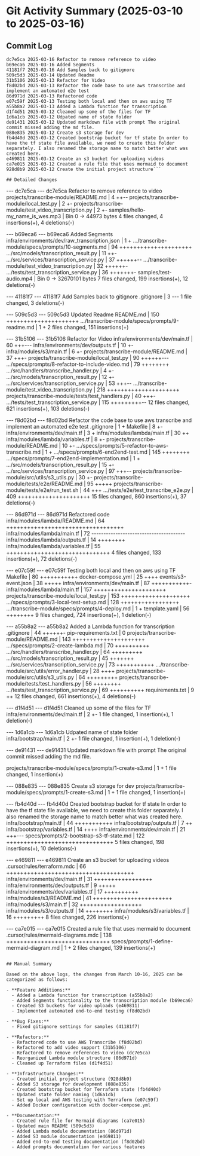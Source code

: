 # Git Activity Summary (2025-03-10 to 2025-03-16)

## Commit Log

```
dc7e5ca 2025-03-16 Refactor to remove reference to video
b69eca6 2025-03-16 Added Segments
41181f7 2025-03-16 Add Samples back to gitignore
509c5d3 2025-03-14 Updated Readme
31b5106 2025-03-13 Refactor for Video
f8d02bd 2025-03-13 Refactor the code base to use aws transcribe and implement an automated e2e test
86d971d 2025-03-13 Refactored code
e07c59f 2025-03-13 Testing both local and then on aws using TF
a55b8a2 2025-03-13 Added a Lambda function for transcription
d1f4d51 2025-03-12 Cleaned up some of the files for TF
1d6a1cb 2025-03-12 Udpated name of state folder
de91431 2025-03-12 Updated markdown file with prompt The original commit missed adding the md file.
088e835 2025-03-12 Create s3 storage for dev
fb4d40d 2025-03-12 Created bootstrap bucket for tf state In order to have the tf state file available, we need to create this folder separately. I also renamed the storage name to match better what was created here.
e469811 2025-03-12 Create an s3 bucket for uploading videos
ca7e015 2025-03-12 Created a rule file that uses mermaid to document
928d8b9 2025-03-12 Create the initial project structure```

## Detailed Changes

```
--- dc7e5ca ---
dc7e5ca Refactor to remove reference to video
 projects/transcribe-module/README.md                   |   4 ++--
 projects/transcribe-module/local_test.py               |   2 +-
 projects/transcribe-module/test_video_transcription.py |   2 +-
 samples/hello-my_name_is_wes.mp3                       | Bin 0 -> 44973 bytes
 4 files changed, 4 insertions(+), 4 deletions(-)

--- b69eca6 ---
b69eca6 Added Segments
 infra/environments/dev/raw_transcription.json      |   1 +
 .../transcribe-module/specs/prompts/10-segments.md |  94 +++++++++++++++++++++
 .../src/models/transcription_result.py             |  11 ++-
 .../src/services/transcription_service.py          |  37 ++++++--
 .../transcribe-module/test_video_transcription.py  |  32 ++++++-
 .../tests/test_transcription_service.py            |  36 +++++++-
 samples/test-audio.mp4                             | Bin 0 -> 32670101 bytes
 7 files changed, 199 insertions(+), 12 deletions(-)

--- 41181f7 ---
41181f7 Add Samples back to gitignore
 .gitignore | 3 ---
 1 file changed, 3 deletions(-)

--- 509c5d3 ---
509c5d3 Updated Readme
 README.md                                          | 150 +++++++++++++++++++++
 .../transcribe-module/specs/prompts/9-readme.md    |   1 +
 2 files changed, 151 insertions(+)

--- 31b5106 ---
31b5106 Refactor for Video
 infra/environments/dev/main.tf                     |  60 +++---
 infra/environments/dev/outputs.tf                  |  10 +-
 infra/modules/s3/main.tf                           |   6 +-
 projects/transcribe-module/README.md               |  37 +++-
 projects/transcribe-module/local_test.py           |  90 ++++++---
 .../specs/prompts/8-refactor-to-include-video.md   |  79 ++++++++
 .../src/handlers/transcribe_handler.py             |   4 +-
 .../src/models/transcription_result.py             |  12 +-
 .../src/services/transcription_service.py          |  53 +++--
 .../transcribe-module/test_video_transcription.py  | 218 +++++++++++++++++++++
 projects/transcribe-module/tests/test_handlers.py  |  40 +++-
 .../tests/test_transcription_service.py            | 115 +++++++++--
 12 files changed, 621 insertions(+), 103 deletions(-)

--- f8d02bd ---
f8d02bd Refactor the code base to use aws transcribe and implement an automated e2e test
 .gitignore                                         |   1 +
 Makefile                                           |   8 +-
 infra/environments/dev/main.tf                     |   3 +
 infra/modules/lambda/main.tf                       |  30 ++
 infra/modules/lambda/variables.tf                  |   8 +-
 projects/transcribe-module/README.md               |  10 +-
 .../specs/prompts/5-refactor-to-aws-transcribe.md  |   1 +
 .../specs/prompts/6-end2end-test.md                | 145 ++++++++
 .../specs/prompts/7-end2end-implementation.md      |   1 +
 .../src/models/transcription_result.py             |  15 +-
 .../src/services/transcription_service.py          |  97 +++--
 projects/transcribe-module/src/utils/s3_utils.py   |  30 +-
 projects/transcribe-module/tests/e2e/README.md     |  95 +++++
 projects/transcribe-module/tests/e2e/run_test.sh   |  44 +++
 .../tests/e2e/test_transcribe_e2e.py               | 409 +++++++++++++++++++++
 15 files changed, 860 insertions(+), 37 deletions(-)

--- 86d971d ---
86d971d Refactored code
 infra/modules/lambda/README.md    | 64 ++++++++++++++++++++++++++++++++++
 infra/modules/lambda/main.tf      | 72 ---------------------------------------
 infra/modules/lambda/outputs.tf   | 14 ++++++++
 infra/modules/lambda/variables.tf | 55 ++++++++++++++++++++++++++++++
 4 files changed, 133 insertions(+), 72 deletions(-)

--- e07c59f ---
e07c59f Testing both local and then on aws using TF
 Makefile                                           |  80 +++++++++++
 docker-compose.yml                                 |  25 ++++
 events/s3-event.json                               |  38 +++++
 infra/environments/dev/main.tf                     |  87 +++++++++++-
 infra/modules/lambda/main.tf                       | 157 +++++++++++++++++++++
 projects/transcribe-module/local_test.py           | 153 ++++++++++++++++++++
 .../specs/prompts/3-local-test-setup.md            | 128 +++++++++++++++++
 .../transcribe-module/specs/prompts/4-deploy.md    |   1 +
 template.yaml                                      |  56 ++++++++
 9 files changed, 724 insertions(+), 1 deletion(-)

--- a55b8a2 ---
a55b8a2 Added a Lambda function for transcription
 .gitignore                                         |  44 ++++++-
 pip-requirements.txt                               |   0
 projects/transcribe-module/README.md               | 143 +++++++++++++++++++++
 .../specs/prompts/2-create-lambda.md               |  70 ++++++++++
 .../src/handlers/transcribe_handler.py             |  64 +++++++++
 .../src/models/transcription_result.py             |  45 +++++++
 .../src/services/transcription_service.py          |  73 +++++++++++
 .../transcribe-module/src/utils/error_handler.py   |  28 ++++
 projects/transcribe-module/src/utils/s3_utils.py   |  64 +++++++++
 projects/transcribe-module/tests/test_handlers.py  |  56 ++++++++
 .../tests/test_transcription_service.py            |  69 ++++++++++
 requirements.txt                                   |   9 ++
 12 files changed, 661 insertions(+), 4 deletions(-)

--- d1f4d51 ---
d1f4d51 Cleaned up some of the files for TF
 infra/environments/dev/main.tf | 2 +-
 1 file changed, 1 insertion(+), 1 deletion(-)

--- 1d6a1cb ---
1d6a1cb Udpated name of state folder
 infra/bootstrap/main.tf | 2 +-
 1 file changed, 1 insertion(+), 1 deletion(-)

--- de91431 ---
de91431 Updated markdown file with prompt The original commit missed adding the md file.

 projects/transcribe-module/specs/prompts/1-create-s3.md | 1 +
 1 file changed, 1 insertion(+)

--- 088e835 ---
088e835 Create s3 storage for dev
 projects/transcribe-module/specs/prompts/1-create-s3.md | 1 +
 1 file changed, 1 insertion(+)

--- fb4d40d ---
fb4d40d Created bootstrap bucket for tf state In order to have the tf state file available, we need to create this folder separately. I also renamed the storage name to match better what was created here.
 infra/bootstrap/main.tf                  |  44 +++++++++++
 infra/bootstrap/outputs.tf               |   7 ++
 infra/bootstrap/variables.tf             |  14 ++++
 infra/environments/dev/main.tf           |  21 +++---
 specs/prompts/2-bootstrap-s3-tf-state.md | 122 +++++++++++++++++++++++++++++++
 5 files changed, 198 insertions(+), 10 deletions(-)

--- e469811 ---
e469811 Create an s3 bucket for uploading videos
 .cursor/rules/terraform.mdc         | 66 +++++++++++++++++++++++++++++++++++++
 infra/environments/dev/main.tf      | 31 +++++++++++++++++
 infra/environments/dev/outputs.tf   |  9 +++++
 infra/environments/dev/variables.tf | 17 ++++++++++
 infra/modules/s3/README.md          | 41 +++++++++++++++++++++++
 infra/modules/s3/main.tf            | 32 ++++++++++++++++++
 infra/modules/s3/outputs.tf         | 14 ++++++++
 infra/modules/s3/variables.tf       | 16 +++++++++
 8 files changed, 226 insertions(+)

--- ca7e015 ---
ca7e015 Created a rule file that uses mermaid to document
 .cursor/rules/mermaid-diagrams.mdc        | 138 ++++++++++++++++++++++++++++++
 specs/prompts/1-define-mermaid-diagram.md |   1 +
 2 files changed, 139 insertions(+)

```

## Manual Summary

Based on the above logs, the changes from March 10-16, 2025 can be categorized as follows:

- **Feature Additions:**
  - Added a Lambda function for transcription (a55b8a2)
  - Added Segments functionality to the transcription module (b69eca6)
  - Created S3 buckets for video uploads (e469811)
  - Implemented automated end-to-end testing (f8d02bd)

- **Bug Fixes:**
  - Fixed gitignore settings for samples (41181f7)

- **Refactors:**
  - Refactored code to use AWS Transcribe (f8d02bd)
  - Refactored to add video support (31b5106)
  - Refactored to remove references to video (dc7e5ca)
  - Reorganized Lambda module structure (86d971d)
  - Cleaned up Terraform files (d1f4d51)

- **Infrastructure Changes:**
  - Created initial project structure (928d8b9)
  - Added S3 storage for development (088e835)
  - Created bootstrap bucket for Terraform state (fb4d40d)
  - Updated state folder naming (1d6a1cb)
  - Set up local and AWS testing with Terraform (e07c59f)
  - Added Docker configuration with docker-compose.yml

- **Documentation:**
  - Created rule file for Mermaid diagrams (ca7e015)
  - Updated main README (509c5d3)
  - Added Lambda module documentation (86d971d)
  - Added S3 module documentation (e469811)
  - Added end-to-end testing documentation (f8d02bd)
  - Added prompts documentation for various features
